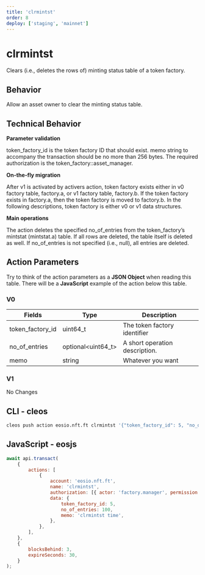 ```yaml
---
title: 'clrmintst'
order: 8
deploy: ['staging', 'mainnet']
---
```


# clrmintst

Clears (i.e., deletes the rows of) minting status table of a token factory.

## Behavior

Allow an asset owner to clear the minting status table.

## Technical Behavior

**Parameter validation**

token_factory_id is the token factory ID that should exist. memo string to accompany the transaction should be no more than 256 bytes. The required authorization is the token_factory::asset_manager.

**On-the-fly migration**

After v1 is activated by activers action, token factory exists either in v0 factory table, factory.a, or v1 factory table, factory.b.
If the token factory exists in factory.a, then the token factory is moved to factory.b.
In the following descriptions, token factory is either v0 or v1 data structures.

**Main operations**

The action deletes the specified no_of_entries from the token_factory’s mintstat (mintstat.a) table. If all rows are deleted, the table itself is deleted as well. If no_of_entries is not specified (i.e., null), all entries are deleted.

## Action Parameters

Try to think of the action parameters as a **JSON Object** when reading this table. There will be a **JavaScript** example of the action below this table.

### V0

| Fields           | Type               | Description                    |
| ---------------- | ------------------ | ------------------------------ |
| token_factory_id | uint64_t           | The token factory identifier   |
| no_of_entries    | optional<uint64_t> | A short operation description. |
| memo             | string             | Whatever you want              |

### V1

No Changes

## CLI - cleos

```bash
cleos push action eosio.nft.ft clrmintst '{"token_factory_id": 5, "no_of_entries": 100, "memo": "clrmintst time"}' -p factory.manager@active
```

## JavaScript - eosjs

```js
await api.transact(
    {
        actions: [
            {
                account: 'eosio.nft.ft',
                name: 'clrmintst',
                authorization: [{ actor: 'factory.manager', permission: 'active' }],
                data: {
                    token_factory_id: 5,
                    no_of_entries: 100,
                    memo: 'clrmintst time',
                },
            },
        ],
    },
    {
        blocksBehind: 3,
        expireSeconds: 30,
    }
);
```
